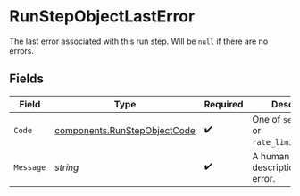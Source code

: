 # RunStepObjectLastError

The last error associated with this run step. Will be `null` if there are no errors.


## Fields

| Field                                                                        | Type                                                                         | Required                                                                     | Description                                                                  |
| ---------------------------------------------------------------------------- | ---------------------------------------------------------------------------- | ---------------------------------------------------------------------------- | ---------------------------------------------------------------------------- |
| `Code`                                                                       | [components.RunStepObjectCode](../../models/components/runstepobjectcode.md) | :heavy_check_mark:                                                           | One of `server_error` or `rate_limit_exceeded`.                              |
| `Message`                                                                    | *string*                                                                     | :heavy_check_mark:                                                           | A human-readable description of the error.                                   |
